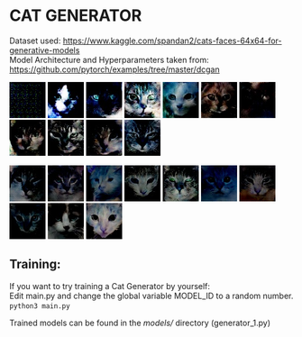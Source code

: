 # CAT GENERATOR

Dataset used: https://www.kaggle.com/spandan2/cats-faces-64x64-for-generative-models \
Model Architecture and Hyperparameters taken from: https://github.com/pytorch/examples/tree/master/dcgan


![Epoch 0](https://github.com/tdude92/CAT-GENERATOR/blob/master/outputs/Epoch0/epoch_0_2.jpg?raw=true "Epoch 0")
![Epoch 10](https://github.com/tdude92/CAT-GENERATOR/blob/master/outputs/Epoch10/epoch_10_0.jpg?raw=true "Epoch 10")
![Epoch 20](https://github.com/tdude92/CAT-GENERATOR/blob/master/outputs/Epoch20/epoch_20_0.jpg?raw=true "Epoch 20")
![Epoch 30](https://github.com/tdude92/CAT-GENERATOR/blob/master/outputs/Epoch30/epoch_30_2.jpg?raw=true "Epoch 30")
![Epoch 40](https://github.com/tdude92/CAT-GENERATOR/blob/master/outputs/Epoch40/epoch_40_2.jpg?raw=true "Epoch 40")
![Epoch 50](https://github.com/tdude92/CAT-GENERATOR/blob/master/outputs/Epoch50/epoch_50_2.jpg?raw=true "Epoch 50")
![Epoch 60](https://github.com/tdude92/CAT-GENERATOR/blob/master/outputs/Epoch60/epoch_60_1.jpg?raw=true "Epoch 60")
![Epoch 70](https://github.com/tdude92/CAT-GENERATOR/blob/master/outputs/Epoch70/epoch_70_2.jpg?raw=true "Epoch 70")
![Epoch 80](https://github.com/tdude92/CAT-GENERATOR/blob/master/outputs/Epoch80/epoch_80_0.jpg?raw=true "Epoch 80")
![Epoch 90](https://github.com/tdude92/CAT-GENERATOR/blob/master/outputs/Epoch96/epoch_96_1.jpg?raw=true "Epoch 90")
![Epoch 120](https://github.com/tdude92/CAT-GENERATOR/blob/master/outputs/Epoch120/epoch_120_3.jpg?raw=true "Epoch 120")

![Epoch 150](https://github.com/tdude92/CAT-GENERATOR/blob/master/outputs/Epoch150/epoch_150_1.jpg?raw=true "Epoch 150")
![Epoch 200](https://github.com/tdude92/CAT-GENERATOR/blob/master/outputs/Epoch206/epoch_206_2.jpg?raw=true "Epoch 200")
![Epoch 235](https://raw.githubusercontent.com/tdude92/CAT-GENERATOR/master/outputs/Epoch235/epoch_235_2.jpg "Epoch 235")
![Epoch 300](https://raw.githubusercontent.com/tdude92/CAT-GENERATOR/master/outputs/Epoch300/epoch_300_1.jpg "Epoch 300")
![Epoch 300](https://raw.githubusercontent.com/tdude92/CAT-GENERATOR/master/outputs/Epoch300/epoch_300_3.jpg "Epoch 300")
![Epoch 400](https://raw.githubusercontent.com/tdude92/CAT-GENERATOR/master/outputs/Epoch400/epoch_400_0.jpg "Epoch 400")
![Epoch 400](https://raw.githubusercontent.com/tdude92/CAT-GENERATOR/master/outputs/Epoch400/epoch_400_1.jpg "Epoch 400")
![Epoch 400](https://raw.githubusercontent.com/tdude92/CAT-GENERATOR/master/outputs/Epoch400/epoch_400_3.jpg "Epoch 400")
![Epoch 500](https://raw.githubusercontent.com/tdude92/CAT-GENERATOR/master/outputs/Epoch500/epoch_500_0.jpg "Epoch 500")
![Epoch 540](https://raw.githubusercontent.com/tdude92/CAT-GENERATOR/master/outputs/Epoch540/epoch_540_0.jpg "Epoch 540")


## Training:

If you want to try training a Cat Generator by yourself:\
Edit main.py and change the global variable MODEL_ID to a random number.\
`python3 main.py`

Trained models can be found in the *models/* directory (generator_1.py)

